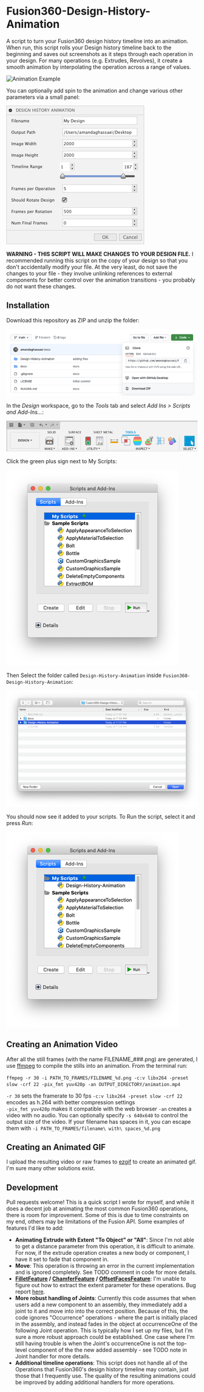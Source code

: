 # Fusion360-Design-History-Animation
A script to turn your Fusion360 design history timeline into an animation.  When run, this script rolls your Design history timeline back to the beginning and saves out screenshots as it steps through each operation in your design.  For many operations (e.g. Extrudes, Revolves), it create a smooth animation by interpolating the operation across a range of values.

![Animation Example](/docs/animation.gif)

You can optionally add spin to the animation and change various other parameters via a small panel:

![Plugin Panel](/docs/panel.png)

**WARNING - THIS SCRIPT WILL MAKE CHANGES TO YOUR DESIGN FILE.**  I recommended running this script on the copy of your design so that you don't accidentally modify your file.  At the very least, do not save the changes to your file - they involve unlinking references to external components for better control over the animation transitions - you probably do not want these changes.


## Installation

Download this repository as ZIP and unzip the folder:

![Download button](/docs/download.png)

In the *Design* workspace, go to the *Tools* tab and select *Add Ins > Scripts and Add-Ins...*:

![Tools Menu](/docs/tools.png)

Click the green plus sign next to My Scripts:

![Add Script](/docs/addscript.png)

Then Select the folder called `Design-History-Animation` inside `Fusion360-Design-History-Animation`:

![Select Folder](/docs/selectfolder.png)

You should now see it added to your scripts.  To Run the script, select it and press *Run*:

![Script Added](/docs/scriptadded.png)


## Creating an Animation Video

After all the still frames (with the name FILENAME_###.png) are generated, I use [ffmpeg](https://ffmpeg.org/) to compile the stills into an animation.  From the terminal run:

```ffmpeg -r 30 -i PATH_TO_FRAMES/FILENAME_%d.png -c:v libx264 -preset slow -crf 22 -pix_fmt yuv420p -an OUTPUT_DIRECTORY/animation.mp4```

`-r 30` sets the framerate to 30 fps
`-c:v libx264 -preset slow -crf 22` encodes as h.264 with better compression settings  
`-pix_fmt yuv420p` makes it compatible with the web browser
`-an` creates a video with no audio. 
You can optionally specify `-s 640x640` to control the output size of the video. 
If your filename has spaces in it, you can escape them with `-i PATH_TO_FRAMES/filename\ with\ spaces_%d.png`


## Creating an Animated GIF

I upload the resulting video or raw frames to [ezgif](https://ezgif.com/) to create an animated gif.  I'm sure many other solutions exist.


## Development

Pull requests welcome!  This is a quick script I wrote for myself, and while it does a decent job at animating the most common Fusion360 operations, there is room for improvement.  Some of this is due to time constraints on my end, others may be limitations of the Fusion API.  Some examples of features I'd like to add:

- **Animating Extrude with Extent "To Object" or "All"**: Since I'm not able to get a distance parameter from this operation, it is difficult to animate.  For now, if the extrude operation creates a new body or component, I have it set to fade that component in.
- **Move**: This operation is throwing an error in the current implementation and is ignored completely.  See TODO comment in code for more details.
- **[FilletFeature](https://help.autodesk.com/view/fusion360/ENU/?guid=GUID-9f6de809-6e53-4667-bedb-9e95600411e9) / [ChamferFeature](https://help.autodesk.com/view/fusion360/ENU/?guid=GUID-7a005e53-0664-479c-9f6a-6146709ca1ef) / [OffsetFacesFeature](https://help.autodesk.com/view/fusion360/ENU/?guid=GUID-5FF19D49-8553-4F36-9C7F-8199B2A71933)**: I'm unable to figure out how to extract the extent parameter for these operations.  Bug report [here](https://forums.autodesk.com/t5/fusion-360-api-and-scripts/missing-extent-parameter-for-filletfeature-chamferfeature/td-p/9826317).
- **More robust handling of Joints**: Currently this code assumes that when users add a new component to an assembly, they immediately add a joint to it and move into into the correct position.  Because of this, the code ignores "Occurrence" operations - where the part is initially placed in the assembly, and instead fades in the object at occurrenceOne of the following Joint operation.  This is typically how I set up my files, but I'm sure a more robust approach could be established.  One case where I'm still having trouble is when the Joint's occurrenceOne is not the top-level component of the the new added assembly - see TODO note in Joint handler for more details.
- **Additional timeline operations**: This script does not handle all of the Operations that Fusion360's design history timeline may contain, just those that I frequently use. The quality of the resulting animations could be improved by adding additional handlers for more operations.
